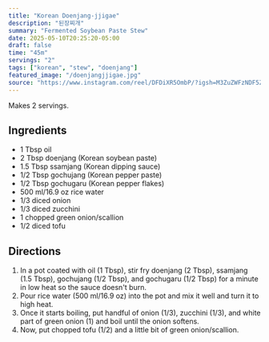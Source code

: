 ```yaml
---
title: "Korean Doenjang-jjigae"
description: "된장찌개"
summary: "Fermented Soybean Paste Stew"
date: 2025-05-10T20:25:20-05:00
draft: false
time: "45m"
servings: "2"
tags: ["korean", "stew", "doenjang"]
featured_image: "/doenjangjjigae.jpg"
source: "https://www.instagram.com/reel/DFDiXR5OmbP/?igsh=M3ZuZWFzNDF5Z3lt"
---
```


Makes 2 servings.

## Ingredients

- 1 Tbsp oil
- 2 Tbsp doenjang (Korean soybean paste)
- 1.5 Tbsp ssamjang (Korean dipping sauce)
- 1/2 Tbsp gochujang (Korean pepper paste)
- 1/2 Tbsp gochugaru (Korean pepper flakes)
- 500 ml/16.9 oz rice water
- 1/3 diced onion
- 1/3 diced zucchini
- 1 chopped green onion/scallion
- 1/2 diced tofu

## Directions

1. In a pot coated with oil (1 Tbsp), stir fry doenjang (2 Tbsp), ssamjang (1.5 Tbsp), gochujang (1/2 Tbsp), and gochugaru (1/2 Tbsp) for a minute in low heat so the sauce doesn't burn.
2. Pour rice water (500 ml/16.9 oz) into the pot and mix it well and turn it to high heat.
3. Once it starts boiling, put handful of onion (1/3), zucchini (1/3), and white part of green onion (1) and boil until the onion softens.
4. Now, put chopped tofu (1/2) and a little bit of green onion/scallion.
